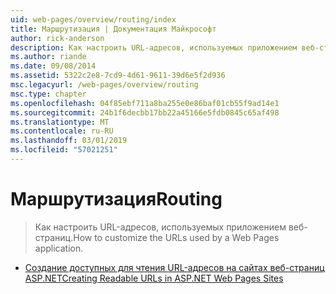```yaml
---
uid: web-pages/overview/routing/index
title: Маршрутизация | Документация Майкрософт
author: rick-anderson
description: Как настроить URL-адресов, используемых приложением веб-страниц.
ms.author: riande
ms.date: 09/08/2014
ms.assetid: 5322c2e8-7cd9-4d61-9611-39d6e5f2d936
msc.legacyurl: /web-pages/overview/routing
msc.type: chapter
ms.openlocfilehash: 04f85ebf711a8ba255e0e86baf01cb55f9ad14e1
ms.sourcegitcommit: 24b1f6decbb17bb22a45166e5fdb0845c65af498
ms.translationtype: MT
ms.contentlocale: ru-RU
ms.lasthandoff: 03/01/2019
ms.locfileid: "57021251"
---
```

<a name="routing"></a><span data-ttu-id="4f47c-103">Маршрутизация</span><span class="sxs-lookup"><span data-stu-id="4f47c-103">Routing</span></span>
====================
> <span data-ttu-id="4f47c-104">Как настроить URL-адресов, используемых приложением веб-страниц.</span><span class="sxs-lookup"><span data-stu-id="4f47c-104">How to customize the URLs used by a Web Pages application.</span></span>


- [<span data-ttu-id="4f47c-105">Создание доступных для чтения URL-адресов на сайтах веб-страниц ASP.NET</span><span class="sxs-lookup"><span data-stu-id="4f47c-105">Creating Readable URLs in ASP.NET Web Pages Sites</span></span>](creating-readable-urls-in-aspnet-web-pages-sites.md)
